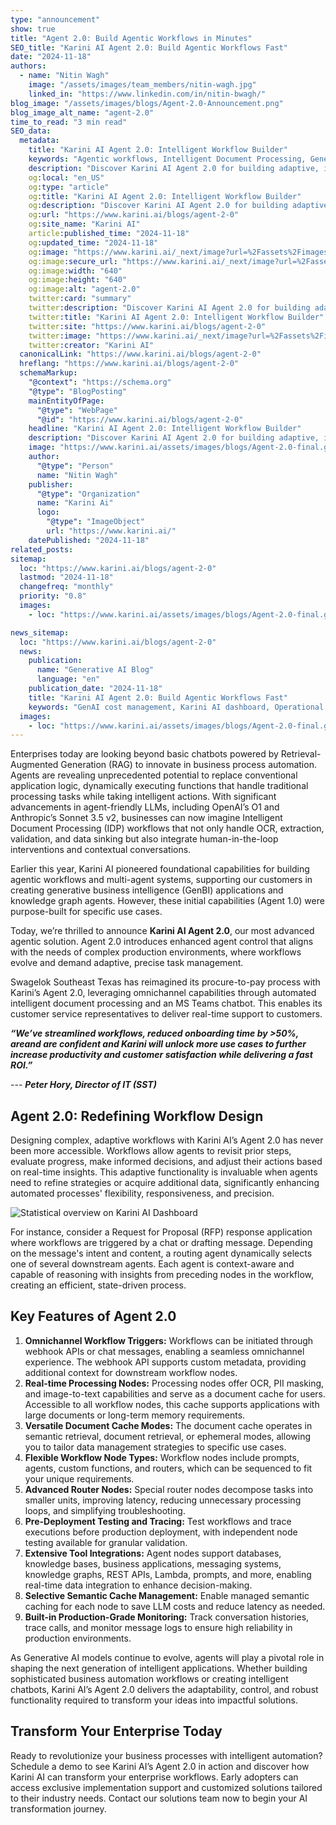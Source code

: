 ```yaml
---
type: "announcement"
show: true
title: "Agent 2.0: Build Agentic Workflows in Minutes"
SEO_title: "Karini AI Agent 2.0: Build Agentic Workflows Fast"
date: "2024-11-18"
authors:
  - name: "Nitin Wagh"
    image: "/assets/images/team_members/nitin-wagh.jpg"
    linked_in: "https://www.linkedin.com/in/nitin-bwagh/"
blog_image: "/assets/images/blogs/Agent-2.0-Announcement.png"
blog_image_alt_name: "agent-2.0"
time_to_read: "3 min read"
SEO_data:
  metadata:
    title: "Karini AI Agent 2.0: Intelligent Workflow Builder"
    keywords: "Agentic workflows, Intelligent Document Processing, Generative AI, Business process automation, Karini AI Agent 2.0"
    description: "Discover Karini AI Agent 2.0 for building adaptive, intelligent workflows. Streamline processes, reduce onboarding time, and increase productivity with advanced AI agents."
    og:local: "en_US"
    og:type: "article"
    og:title: "Karini AI Agent 2.0: Intelligent Workflow Builder"
    og:description: "Discover Karini AI Agent 2.0 for building adaptive, intelligent workflows. Streamline processes, reduce onboarding time, and increase productivity with advanced AI agents."
    og:url: "https://www.karini.ai/blogs/agent-2-0"
    og:site_name: "Karini AI"
    article:published_time: "2024-11-18"
    og:updated_time: "2024-11-18"
    og:image: "https://www.karini.ai/_next/image?url=%2Fassets%2Fimages%2Fblogs%2FGenAI_Visibility_with_Karini_AI.png&w=640&q=75"
    og:image:secure_url: "https://www.karini.ai/_next/image?url=%2Fassets%2Fimages%2Fblogs%2FGenAI_Visibility_with_Karini_AI.png&w=640&q=75"
    og:image:width: "640"
    og:image:height: "640"
    og:image:alt: "agent-2.0"
    twitter:card: "summary"
    twitter:description: "Discover Karini AI Agent 2.0 for building adaptive, intelligent workflows. Streamline processes, reduce onboarding time, and increase productivity with advanced AI agents."
    twitter:title: "Karini AI Agent 2.0: Intelligent Workflow Builder"
    twitter:site: "https://www.karini.ai/blogs/agent-2-0"
    twitter:image: "https://www.karini.ai/_next/image?url=%2Fassets%2Fimages%2Fblogs%2FGenAI_Visibility_with_Karini_AI.png&w=640&q=75"
    twitter:creator: "Karini AI"
  canonicalLink: "https://www.karini.ai/blogs/agent-2-0"
  hreflang: "https://www.karini.ai/blogs/agent-2-0"
  schemaMarkup:
    "@context": "https://schema.org"
    "@type": "BlogPosting"
    mainEntityOfPage:
      "@type": "WebPage"
      "@id": "https://www.karini.ai/blogs/agent-2-0"
    headline: "Karini AI Agent 2.0: Intelligent Workflow Builder"
    description: "Discover Karini AI Agent 2.0 for building adaptive, intelligent workflows. Streamline processes, reduce onboarding time, and increase productivity with advanced AI agents."
    image: "https://www.karini.ai/assets/images/blogs/Agent-2.0-final.gif"
    author:
      "@type": "Person"
      name: "Nitin Wagh"
    publisher:
      "@type": "Organization"
      name: "Karini Ai"
      logo:
        "@type": "ImageObject"
        url: "https://www.karini.ai/"
    datePublished: "2024-11-18"
related_posts:
sitemap:
  loc: "https://www.karini.ai/blogs/agent-2-0"
  lastmod: "2024-11-18"
  changefreq: "monthly"
  priority: "0.8"
  images:
    - loc: "https://www.karini.ai/assets/images/blogs/Agent-2.0-final.gif"

news_sitemap:
  loc: "https://www.karini.ai/blogs/agent-2-0"
  news:
    publication:
      name: "Generative AI Blog"
      language: "en"
    publication_date: "2024-11-18"
    title: "Karini AI Agent 2.0: Build Agentic Workflows Fast"
    keywords: "GenAI cost management, Karini AI dashboard, Operational transparency, LLM budget control, AI resource monitoring"
  images:
    - loc: "https://www.karini.ai/assets/images/blogs/Agent-2.0-final.gif"
---
```


Enterprises today are looking beyond basic chatbots powered by Retrieval-Augmented Generation (RAG) to innovate in business process automation. Agents are revealing unprecedented potential to replace conventional application logic, dynamically executing functions that handle traditional processing tasks while taking intelligent actions. With significant advancements in agent-friendly LLMs, including OpenAI’s O1 and Anthropic’s Sonnet 3.5 v2, businesses can now imagine Intelligent Document Processing (IDP) workflows that not only handle OCR, extraction, validation, and data sinking but also integrate human-in-the-loop interventions and contextual conversations.

Earlier this year, Karini AI pioneered foundational capabilities for building agentic workflows and multi-agent systems, supporting our customers in creating generative business intelligence (GenBI) applications and knowledge graph agents. However, these initial capabilities (Agent 1.0) were purpose-built for specific use cases.

Today, we’re thrilled to announce **Karini AI Agent 2.0**, our most advanced agentic solution. Agent 2.0 introduces enhanced agent control that aligns with the needs of complex production environments, where workflows evolve and demand adaptive, precise task management.

Swagelok Southeast Texas has reimagined its procure-to-pay process with Karini’s Agent 2.0, leveraging omnichannel capabilities through automated intelligent document processing and an MS Teams chatbot. This enables its customer service representatives to deliver real-time support to customers.

_**“We’ve streamlined workflows, reduced onboarding time by >50%, areand are confident and Karini will unlock more use cases to further increase productivity and customer satisfaction while delivering a fast ROI.”**_

--- _**Peter Hory, Director of IT (SST)**_

## Agent 2.0: Redefining Workflow Design

Designing complex, adaptive workflows with Karini AI’s Agent 2.0 has never been more accessible. Workflows allow agents to revisit prior steps, evaluate progress, make informed decisions, and adjust their actions based on real-time insights. This adaptive functionality is invaluable when agents need to refine strategies or acquire additional data, significantly enhancing automated processes' flexibility, responsiveness, and precision.

![Statistical overview on Karini AI Dashboard](/assets/images/blogs/Agent-2.0-final.gif)

For instance, consider a Request for Proposal (RFP) response application where workflows are triggered by a chat or drafting message. Depending on the message's intent and content, a routing agent dynamically selects one of several downstream agents. Each agent is context-aware and capable of reasoning with insights from preceding nodes in the workflow, creating an efficient, state-driven process.

## Key Features of Agent 2.0

1. **Omnichannel Workflow Triggers:** Workflows can be initiated through webhook APIs or chat messages, enabling a seamless omnichannel experience. The webhook API supports custom metadata, providing additional context for downstream workflow nodes.
2. **Real-time Processing Nodes:** Processing nodes offer OCR, PII masking, and image-to-text capabilities and serve as a document cache for users. Accessible to all workflow nodes, this cache supports applications with large documents or long-term memory requirements.
3. **Versatile Document Cache Modes:** The document cache operates in semantic retrieval, document retrieval, or ephemeral modes, allowing you to tailor data management strategies to specific use cases.
4. **Flexible Workflow Node Types:** Workflow nodes include prompts, agents, custom functions, and routers, which can be sequenced to fit your unique requirements.
5. **Advanced Router Nodes:** Special router nodes decompose tasks into smaller units, improving latency, reducing unnecessary processing loops, and simplifying troubleshooting.
6. **Pre-Deployment Testing and Tracing:** Test workflows and trace executions before production deployment, with independent node testing available for granular validation.
7. **Extensive Tool Integrations:** Agent nodes support databases, knowledge bases, business applications, messaging systems, knowledge graphs, REST APIs, Lambda, prompts, and more, enabling real-time data integration to enhance decision-making.
8. **Selective Semantic Cache Management:** Enable managed semantic caching for each node to save LLM costs and reduce latency as needed.
9. **Built-in Production-Grade Monitoring:** Track conversation histories, trace calls, and monitor message logs to ensure high reliability in production environments.

As Generative AI models continue to evolve, agents will play a pivotal role in shaping the next generation of intelligent applications. Whether building sophisticated business automation workflows or creating intelligent chatbots, Karini AI’s Agent 2.0 delivers the adaptability, control, and robust functionality required to transform your ideas into impactful solutions.

## Transform Your Enterprise Today

Ready to revolutionize your business processes with intelligent automation? Schedule a demo to see Karini AI’s Agent 2.0 in action and discover how Karini AI can transform your enterprise workflows. Early adopters can access exclusive implementation support and customized solutions tailored to their industry needs. Contact our solutions team now to begin your AI transformation journey.
